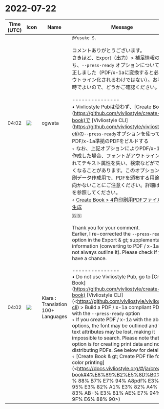 # 2022-07-22

|Time (UTC)|Icon|Name|Message|
|---|---|---|---|
|04:02|![](https://avatars.slack-edge.com/2019-11-22/845042642576_070441337abaca9fb7b3_72.png)|ogwata|`@Yusuke S.`<br><br>コメントありがとうございます。<br>さきほど、Export（出力）&gt; 補足情報のうち、`--press-ready` オプションについて再修正しました（PDF/x-1aに変換すると必ずアウトライン化されるわけではない）。お手隙の時でよいので、どうかご確認ください。<br><br>---------------<br>•  Vivliostyle Pubは使わず、[Create Book](<https://github.com/vivliostyle/create-book)で> [Vivliostyle CLI](<https://github.com/vivliostyle/vivliostyle-cli)の>`--press-ready`オプションを使ってPDF/x-1a準拠のPDFをビルドする<br>    ◦ なお、上記オプションによりPDF/x-1aを作成した場合、フォントがアウトライン化されてテキスト属性を失い、検索などができなくなることがあります。このオプションは印刷データ作成用で、PDFを頒布する用途には向かないことにご注意ください。詳細は下記を参照してください。<br>    ◦ [Create Book &gt; 4色印刷用PDFファイル の生成](<https://docs.vivliostyle.org/#/ja/create-book#4%E8%89%B2%E5%8D%B0%E5%88%B7%E7%94%A8pdf%E3%83%95%E3%82%A1%E3%82%A4%E3%83%AB-%E3%81%AE%E7%94%9F%E6%88%90>)|
|04:02|![](https://avatars.slack-edge.com/2021-08-02/2324149410423_2aa7423c4133ecb9f168_72.png)|Kiara : Translation 100+ Languages|🇬🇧: <br><br>Thank you for your comment.<br>Earlier, I re-corrected the `--press-ready` option in the Export &amp; gt; supplementary information (converting to PDF / x-1a does not always outline it). Please check if you have a chance.<br><br>---------------<br>• Do not use Vivliostyle Pub, go to [Create Book] (<https://github.com/vivliostyle/create-book)> [Vivliostyle CLI] (<https://github.com/vivliostyle/vivliostyle-cli) > Build a PDF / x-1a compliant PDF with the `--press-ready` option<br>    ◦ If you create PDF / x-1a with the above options, the font may be outlined and the text attributes may be lost, making it impossible to search. Please note that this option is for creating print data and not for distributing PDFs. See below for details.<br>    ◦ [Create Book &amp; gt; Create PDF file for 4-color printing] (<https://docs.vivliostyle.org/#/ja/create-book#4%E8%89%B2%E5%8D%B0%E5] % 88% B7% E7% 94% A8pdf% E3% 83% 95% E3% 82% A1% E3% 82% A4% E3% 83% AB-% E3% 81% AE% E7% 94% 9F% E6% 88% 90>)|
